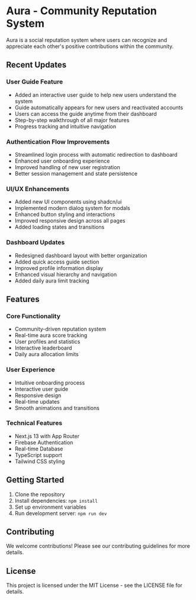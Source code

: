 # Aura - Community Reputation System

Aura is a social reputation system where users can recognize and appreciate each other's positive contributions within the community.

## Recent Updates

### User Guide Feature
- Added an interactive user guide to help new users understand the system
- Guide automatically appears for new users and reactivated accounts
- Users can access the guide anytime from their dashboard
- Step-by-step walkthrough of all major features
- Progress tracking and intuitive navigation

### Authentication Flow Improvements
- Streamlined login process with automatic redirection to dashboard
- Enhanced user onboarding experience
- Improved handling of new user registration
- Better session management and state persistence

### UI/UX Enhancements
- Added new UI components using shadcn/ui
- Implemented modern dialog system for modals
- Enhanced button styling and interactions
- Improved responsive design across all pages
- Added loading states and transitions

### Dashboard Updates
- Redesigned dashboard layout with better organization
- Added quick access guide section
- Improved profile information display
- Enhanced visual hierarchy and navigation
- Added daily aura limit tracking

## Features

### Core Functionality
- Community-driven reputation system
- Real-time aura score tracking
- User profiles and statistics
- Interactive leaderboard
- Daily aura allocation limits

### User Experience
- Intuitive onboarding process
- Interactive user guide
- Responsive design
- Real-time updates
- Smooth animations and transitions

### Technical Features
- Next.js 13 with App Router
- Firebase Authentication
- Real-time Database
- TypeScript support
- Tailwind CSS styling

## Getting Started

1. Clone the repository
2. Install dependencies: `npm install`
3. Set up environment variables
4. Run development server: `npm run dev`

## Contributing

We welcome contributions! Please see our contributing guidelines for more details.

## License

This project is licensed under the MIT License - see the LICENSE file for details.

